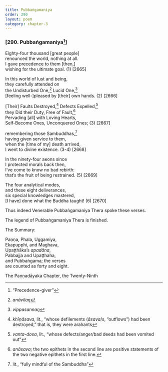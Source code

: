 ```yaml
---
title: Pubbaṅgamaniya
order: 290
layout: poem
category: chapter-3
---
```


### \[290. Pubbaṅgamaniya[^1]\]

Eighty-four thousand \[great people\]  
renounced the world, nothing at all.  
I gave precedence to them \[then,\]  
wishing for the ultimate goal. (1) \[2665\]

In this world of lust and being,  
they carefully attended on  
the Undisturbed One,[^2] Lucid One,[^3]  
\[feeling well-\]pleased by \[their\] own hands. (2) \[2666\]

\[Their\] Faults Destroyed,[^4] Defects Expelled,[^5]  
they Did their Duty, Free of Fault,[^6]  
Pervading \[all\] with Loving Hearts,  
Self-Become Ones, Unconquered Ones; (3) \[2667\]

remembering those Sambuddhas,[^7]  
having given service to them,  
when the \[time of my\] death arrived,  
I went to divine existence. (3-4) \[2668\]

In the ninety-four aeons since  
I protected morals back then,  
I’ve come to know no bad rebirth:  
that’s the fruit of being restrained. (5) \[2669\]

The four analytical modes,  
and these eight deliverances,  
six special knowledges mastered,  
\[I have\] done what the Buddha taught! (6) \[2670\]

Thus indeed Venerable Pubbaṅgamaniya Thera spoke these verses.

The legend of Pubbaṅgamaniya Thera is finished.

The Summary:

Paṇṇa, Phala, Uggamiya,  
Ekapupphi, and Maghava,  
Upaṭṭhāka’s *apadāna*,  
Pabbajja and Upaṭṭhaha,  
and Pubbaṅgama; the verses  
are counted as forty and eight.

The Paṇṇadāyaka Chapter, the Twenty-Ninth

[^1]: “Precedence-giver”

[^2]: *anāvilaŋ*

[^3]: *vippasannaŋ*

[^4]: *khīṇâsava*, lit., “whose defilements (*āsava*/s, “outflows”) had been destroyed,” that is, they were arahants

[^5]: *vanta-dosa*, lit., “whose defects/anger/bad deeds had been vomited out”

[^6]: *anāsava*; the two epithets in the second line are positive statements of the two negative epithets in the first line.

[^7]: lit., “fully mindful of the Sambuddha”
